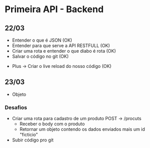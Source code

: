 # Primeira API - Backend
## 22/03 
- Entender o que é JSON (OK)
- Entender para que serve a API RESTFULL (OK)
- Criar uma rota e entender o que diabo é rota (OK)
- Salvar o código no git (OK)

* Plus -> Criar o live reload do nosso código (OK)

## 23/03
- Objeto 

### Desafios 
- Criar uma rota para cadastro de um produto POST -> /procuts
    - Receber o body com o produto
    - Retornar um objeto contendo os dados enviados mais um id "ficticio"
- Subir código pro git